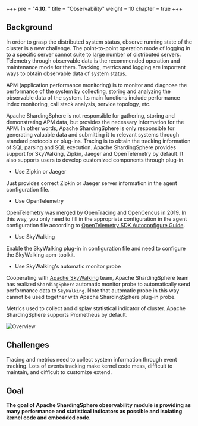 +++
pre = "<b>4.10. </b>"
title = "Observability"
weight = 10
chapter = true
+++

## Background

In order to grasp the distributed system status, observe running state of the cluster is a new challenge.
The point-to-point operation mode of logging in to a specific server cannot suite to large number of distributed servers.
Telemetry through observable data is the recommended operation and maintenance mode for them.
Tracking, metrics and logging are important ways to obtain observable data of system status.

APM (application performance monitoring) is to monitor and diagnose the performance of the system by collecting, storing and analyzing the observable data of the system. Its main functions include performance index monitoring, call stack analysis, service topology, etc.

Apache ShardingSphere is not responsible for gathering, storing and demonstrating APM data, but provides the necessary information for the APM.
In other words, Apache ShardingSphere is only responsible for generating valuable data and submitting it to relevant systems through standard protocols or plug-ins.
Tracing is to obtain the tracking information of SQL parsing and SQL execution. Apache ShardingSphere provides support for SkyWalking, Zipkin, Jaeger and OpenTelemetry by default. It also supports users to develop customized components through plug-in.

- Use Zipkin or Jaeger

Just provides correct Zipkin or Jaeger server information in the agent configuration file.

- Use OpenTelemetry

OpenTelemetry was merged by OpenTracing and OpenCencus in 2019.
In this way, you only need to fill in the appropriate configuration in the agent configuration file according to [OpenTelemetry SDK Autoconfigure Guide](https://github.com/open-telemetry/opentelemetry-java/tree/main/sdk-extensions/autoconfigure).

- Use SkyWalking

Enable the SkyWalking plug-in in configuration file and need to configure the SkyWalking apm-toolkit.

- Use SkyWalking's automatic monitor probe

Cooperating with [Apache SkyWalking](https://skywalking.apache.org/) team,
Apache ShardingSphere team has realized `ShardingSphere` automatic monitor probe to automatically send performance data to `SkyWalking`. Note that automatic probe in this way cannot be used together with Apache ShardingSphere plug-in probe.

Metrics used to collect and display statistical indicator of cluster.
Apache ShardingSphere supports Prometheus by default.

![Overview](https://shardingsphere.apache.org/document/current/img/apm/overview_v2.png)

## Challenges

Tracing and metrics need to collect system information through event tracking.
Lots of events tracking make kernel code mess, difficult to maintain, and difficult to customize extend.

## Goal

**The goal of Apache ShardingSphere observability module is providing as many performance and statistical indicators as possible and isolating kernel code and embedded code.**
